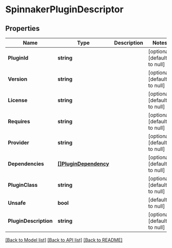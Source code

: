 # SpinnakerPluginDescriptor

## Properties
Name | Type | Description | Notes
------------ | ------------- | ------------- | -------------
**PluginId** | **string** |  | [optional] [default to null]
**Version** | **string** |  | [optional] [default to null]
**License** | **string** |  | [optional] [default to null]
**Requires** | **string** |  | [optional] [default to null]
**Provider** | **string** |  | [optional] [default to null]
**Dependencies** | [**[]PluginDependency**](PluginDependency.md) |  | [optional] [default to null]
**PluginClass** | **string** |  | [optional] [default to null]
**Unsafe** | **bool** |  | [default to null]
**PluginDescription** | **string** |  | [optional] [default to null]

[[Back to Model list]](../README.md#documentation-for-models) [[Back to API list]](../README.md#documentation-for-api-endpoints) [[Back to README]](../README.md)


